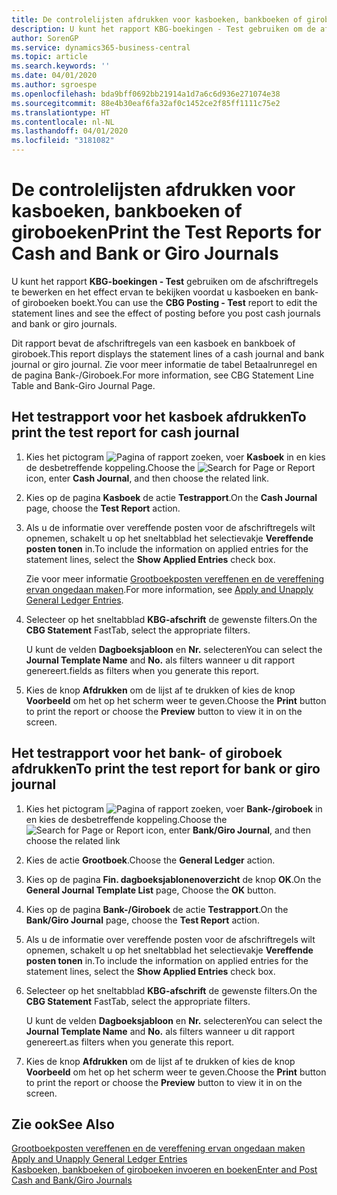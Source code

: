 ```yaml
---
title: De controlelijsten afdrukken voor kasboeken, bankboeken of giroboeken
description: U kunt het rapport KBG-boekingen - Test gebruiken om de afschriftregels te bewerken en het effect ervan te bekijken voordat u kasboeken en bank- of giroboeken boekt.
author: SorenGP
ms.service: dynamics365-business-central
ms.topic: article
ms.search.keywords: ''
ms.date: 04/01/2020
ms.author: sgroespe
ms.openlocfilehash: bda9bff0692bb21914a1d7a6c6d936e271074e38
ms.sourcegitcommit: 88e4b30eaf6fa32af0c1452ce2f85ff1111c75e2
ms.translationtype: HT
ms.contentlocale: nl-NL
ms.lasthandoff: 04/01/2020
ms.locfileid: "3181082"
---
```

# <a name="print-the-test-reports-for-cash-and-bank-or-giro-journals"></a><span data-ttu-id="f8c99-103">De controlelijsten afdrukken voor kasboeken, bankboeken of giroboeken</span><span class="sxs-lookup"><span data-stu-id="f8c99-103">Print the Test Reports for Cash and Bank or Giro Journals</span></span>
<span data-ttu-id="f8c99-104">U kunt het rapport **KBG-boekingen - Test** gebruiken om de afschriftregels te bewerken en het effect ervan te bekijken voordat u kasboeken en bank- of giroboeken boekt.</span><span class="sxs-lookup"><span data-stu-id="f8c99-104">You can use the **CBG Posting - Test** report to edit the statement lines and see the effect of posting before you post cash journals and bank or giro journals.</span></span>  

<span data-ttu-id="f8c99-105">Dit rapport bevat de afschriftregels van een kasboek en bankboek of giroboek.</span><span class="sxs-lookup"><span data-stu-id="f8c99-105">This report displays the statement lines of a cash journal and bank journal or giro journal.</span></span> <span data-ttu-id="f8c99-106">Zie voor meer informatie de tabel Betaalrunregel en de pagina Bank-/Giroboek.</span><span class="sxs-lookup"><span data-stu-id="f8c99-106">For more information, see CBG Statement Line Table and Bank-Giro Journal Page.</span></span>  

## <a name="to-print-the-test-report-for-cash-journal"></a><span data-ttu-id="f8c99-107">Het testrapport voor het kasboek afdrukken</span><span class="sxs-lookup"><span data-stu-id="f8c99-107">To print the test report for cash journal</span></span>  

1.  <span data-ttu-id="f8c99-108">Kies het pictogram ![Pagina of rapport zoeken](../../media/ui-search/search_small.png "Pictogram Pagina of rapport zoeken"), voer **Kasboek** in en kies de desbetreffende koppeling.</span><span class="sxs-lookup"><span data-stu-id="f8c99-108">Choose the ![Search for Page or Report](../../media/ui-search/search_small.png "Search for Page or Report icon") icon, enter **Cash Journal**, and then choose the related link.</span></span>  
2.  <span data-ttu-id="f8c99-109">Kies op de pagina **Kasboek** de actie **Testrapport**.</span><span class="sxs-lookup"><span data-stu-id="f8c99-109">On the **Cash Journal** page, choose the **Test Report** action.</span></span>  
3.  <span data-ttu-id="f8c99-110">Als u de informatie over vereffende posten voor de afschriftregels wilt opnemen, schakelt u op het sneltabblad het selectievakje **Vereffende posten tonen** in.</span><span class="sxs-lookup"><span data-stu-id="f8c99-110">To include the information on applied entries for the statement lines, select the **Show Applied Entries** check box.</span></span>  

    <span data-ttu-id="f8c99-111">Zie voor meer informatie [Grootboekposten vereffenen en de vereffening ervan ongedaan maken](how-to-apply-and-unapply-general-ledger-entries.md).</span><span class="sxs-lookup"><span data-stu-id="f8c99-111">For more information, see [Apply and Unapply General Ledger Entries](how-to-apply-and-unapply-general-ledger-entries.md).</span></span>  

4.  <span data-ttu-id="f8c99-112">Selecteer op het sneltabblad **KBG-afschrift** de gewenste filters.</span><span class="sxs-lookup"><span data-stu-id="f8c99-112">On the **CBG Statement** FastTab, select the appropriate filters.</span></span>  

    <span data-ttu-id="f8c99-113">U kunt de velden **Dagboeksjabloon** en **Nr.** selecteren</span><span class="sxs-lookup"><span data-stu-id="f8c99-113">You can select the **Journal Template Name** and **No.**</span></span> <span data-ttu-id="f8c99-114">als filters wanneer u dit rapport genereert.</span><span class="sxs-lookup"><span data-stu-id="f8c99-114">fields as filters when you generate this report.</span></span>  
5.  <span data-ttu-id="f8c99-115">Kies de knop **Afdrukken** om de lijst af te drukken of kies de knop **Voorbeeld** om het op het scherm weer te geven.</span><span class="sxs-lookup"><span data-stu-id="f8c99-115">Choose the **Print** button to print the report or choose the **Preview** button to view it in on the screen.</span></span>  

## <a name="to-print-the-test-report-for-bank-or-giro-journal"></a><span data-ttu-id="f8c99-116">Het testrapport voor het bank- of giroboek afdrukken</span><span class="sxs-lookup"><span data-stu-id="f8c99-116">To print the test report for bank or giro journal</span></span>  

1.  <span data-ttu-id="f8c99-117">Kies het pictogram ![Pagina of rapport zoeken](../../media/ui-search/search_small.png "Pictogram Pagina of rapport zoeken"), voer **Bank-/giroboek** in en kies de desbetreffende koppeling.</span><span class="sxs-lookup"><span data-stu-id="f8c99-117">Choose the ![Search for Page or Report](../../media/ui-search/search_small.png "Search for Page or Report icon") icon, enter **Bank/Giro Journal**, and then choose the related link</span></span>  
2.  <span data-ttu-id="f8c99-118">Kies de actie **Grootboek**.</span><span class="sxs-lookup"><span data-stu-id="f8c99-118">Choose the **General Ledger** action.</span></span>  
3.  <span data-ttu-id="f8c99-119">Kies op de pagina **Fin. dagboeksjablonenoverzicht** de knop **OK**.</span><span class="sxs-lookup"><span data-stu-id="f8c99-119">On the **General Journal Template List** page, Choose the **OK** button.</span></span>  
4.  <span data-ttu-id="f8c99-120">Kies op de pagina **Bank-/Giroboek** de actie **Testrapport**.</span><span class="sxs-lookup"><span data-stu-id="f8c99-120">On the **Bank/Giro Journal** page, choose the **Test Report** action.</span></span>  
5.  <span data-ttu-id="f8c99-121">Als u de informatie over vereffende posten voor de afschriftregels wilt opnemen, schakelt u op het sneltabblad het selectievakje **Vereffende posten tonen** in.</span><span class="sxs-lookup"><span data-stu-id="f8c99-121">To include the information on applied entries for the statement lines, select the **Show Applied Entries** check box.</span></span>  
6.  <span data-ttu-id="f8c99-122">Selecteer op het sneltabblad **KBG-afschrift** de gewenste filters.</span><span class="sxs-lookup"><span data-stu-id="f8c99-122">On the **CBG Statement** FastTab, select the appropriate filters.</span></span>  

    <span data-ttu-id="f8c99-123">U kunt de velden **Dagboeksjabloon** en **Nr.** selecteren</span><span class="sxs-lookup"><span data-stu-id="f8c99-123">You can select the **Journal Template Name** and **No.**</span></span> <span data-ttu-id="f8c99-124">als filters wanneer u dit rapport genereert.</span><span class="sxs-lookup"><span data-stu-id="f8c99-124">as filters when you generate this report.</span></span>  

7.  <span data-ttu-id="f8c99-125">Kies de knop **Afdrukken** om de lijst af te drukken of kies de knop **Voorbeeld** om het op het scherm weer te geven.</span><span class="sxs-lookup"><span data-stu-id="f8c99-125">Choose the **Print** button to print the report or choose the **Preview** button to view it in on the screen.</span></span>  

## <a name="see-also"></a><span data-ttu-id="f8c99-126">Zie ook</span><span class="sxs-lookup"><span data-stu-id="f8c99-126">See Also</span></span>  
 <span data-ttu-id="f8c99-127">[Grootboekposten vereffenen en de vereffening ervan ongedaan maken](how-to-apply-and-unapply-general-ledger-entries.md) </span><span class="sxs-lookup"><span data-stu-id="f8c99-127">[Apply and Unapply General Ledger Entries](how-to-apply-and-unapply-general-ledger-entries.md) </span></span>  
 [<span data-ttu-id="f8c99-128">Kasboeken, bankboeken of giroboeken invoeren en boeken</span><span class="sxs-lookup"><span data-stu-id="f8c99-128">Enter and Post Cash and Bank/Giro Journals</span></span>](how-to-enter-and-post-cash-and-bank-or-giro-journals.md)
